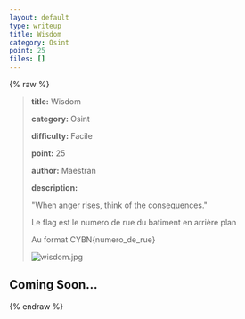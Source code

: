 ```yaml
---
layout: default
type: writeup
title: Wisdom
category: Osint
point: 25
files: []
---
```


{% raw %}
> **title:** Wisdom
>
> **category:** Osint
>
> **difficulty:** Facile
>
> **point:** 25
>
> **author:** Maestran
>
> **description:**
>
> "When anger rises, think of the consequences."
>
> Le flag est le numero de rue du batiment en arrière plan
>
> Au format CYBN{numero_de_rue}
>
> ![wisdom.jpg](images/wisdom.jpg)
>
> 

## Coming Soon...

{% endraw %}
